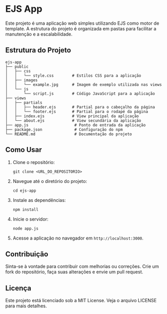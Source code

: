 # EJS App

Este projeto é uma aplicação web simples utilizando EJS como motor de template. A estrutura do projeto é organizada em pastas para facilitar a manutenção e a escalabilidade.

## Estrutura do Projeto

```
ejs-app
├── public
│   ├── css
│   │   └── style.css        # Estilos CSS para a aplicação
│   ├── images
│   │   └── example.jpg      # Imagem de exemplo utilizada nas views
│   └── js
│       └── script.js        # Código JavaScript para a aplicação
├── views
│   ├── partials
│   │   ├── header.ejs       # Partial para o cabeçalho da página
│   │   └── footer.ejs       # Partial para o rodapé da página
│   ├── index.ejs            # View principal da aplicação
│   └── about.ejs            # View secundária da aplicação
├── app.js                    # Ponto de entrada da aplicação
├── package.json              # Configuração do npm
└── README.md                 # Documentação do projeto
```

## Como Usar

1. Clone o repositório:
   ```
   git clone <URL_DO_REPOSITORIO>
   ```

2. Navegue até o diretório do projeto:
   ```
   cd ejs-app
   ```

3. Instale as dependências:
   ```
   npm install
   ```

4. Inicie o servidor:
   ```
   node app.js
   ```

5. Acesse a aplicação no navegador em `http://localhost:3000`.

## Contribuição

Sinta-se à vontade para contribuir com melhorias ou correções. Crie um fork do repositório, faça suas alterações e envie um pull request.

## Licença

Este projeto está licenciado sob a MIT License. Veja o arquivo LICENSE para mais detalhes.